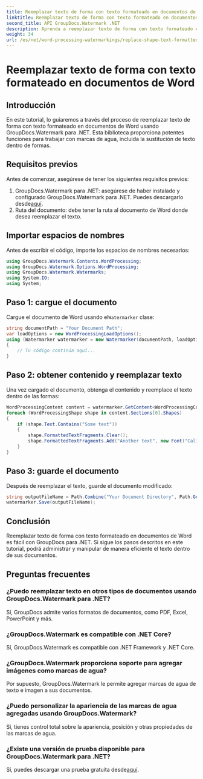 ```yaml
---
title: Reemplazar texto de forma con texto formateado en documentos de Word
linktitle: Reemplazar texto de forma con texto formateado en documentos de Word
second_title: API GroupDocs.Watermark .NET
description: Aprenda a reemplazar texto de forma con texto formateado en documentos de Word usando GroupDocs.Watermark para .NET. Sus capacidades de edición de documentos sin esfuerzo.
weight: 34
url: /es/net/word-processing-watermarkings/replace-shape-text-formatted-text-word-docs/
---
```


# Reemplazar texto de forma con texto formateado en documentos de Word

## Introducción
En este tutorial, lo guiaremos a través del proceso de reemplazar texto de forma con texto formateado en documentos de Word usando GroupDocs.Watermark para .NET. Esta biblioteca proporciona potentes funciones para trabajar con marcas de agua, incluida la sustitución de texto dentro de formas.
## Requisitos previos
Antes de comenzar, asegúrese de tener los siguientes requisitos previos:
1.  GroupDocs.Watermark para .NET: asegúrese de haber instalado y configurado GroupDocs.Watermark para .NET. Puedes descargarlo desde[aquí](https://releases.groupdocs.com/Watermark/net/).
2. Ruta del documento: debe tener la ruta al documento de Word donde desea reemplazar el texto.

## Importar espacios de nombres
Antes de escribir el código, importe los espacios de nombres necesarios:
```csharp
using GroupDocs.Watermark.Contents.WordProcessing;
using GroupDocs.Watermark.Options.WordProcessing;
using GroupDocs.Watermark.Watermarks;
using System.IO;
using System;
```
## Paso 1: cargue el documento
 Cargue el documento de Word usando el`Watermarker` clase:
```csharp
string documentPath = "Your Document Path";
var loadOptions = new WordProcessingLoadOptions();
using (Watermarker watermarker = new Watermarker(documentPath, loadOptions))
{
    // Tu código continúa aquí...
}
```
## Paso 2: obtener contenido y reemplazar texto
Una vez cargado el documento, obtenga el contenido y reemplace el texto dentro de las formas:
```csharp
WordProcessingContent content = watermarker.GetContent<WordProcessingContent>();
foreach (WordProcessingShape shape in content.Sections[0].Shapes)
{
    if (shape.Text.Contains("Some text"))
    {
        shape.FormattedTextFragments.Clear();
        shape.FormattedTextFragments.Add("Another text", new Font("Calibri", 19, FontStyle.Bold), Color.Red, Color.Aqua);
    }
}
```
## Paso 3: guarde el documento
Después de reemplazar el texto, guarde el documento modificado:
```csharp
string outputFileName = Path.Combine("Your Document Directory", Path.GetFileName(documentPath));
watermarker.Save(outputFileName);
```

## Conclusión
Reemplazar texto de forma con texto formateado en documentos de Word es fácil con GroupDocs para .NET. Si sigue los pasos descritos en este tutorial, podrá administrar y manipular de manera eficiente el texto dentro de sus documentos.

## Preguntas frecuentes
### ¿Puedo reemplazar texto en otros tipos de documentos usando GroupDocs.Watermark para .NET?
Sí, GroupDocs admite varios formatos de documentos, como PDF, Excel, PowerPoint y más.
### ¿GroupDocs.Watermark es compatible con .NET Core?
Sí, GroupDocs.Watermark es compatible con .NET Framework y .NET Core.
### ¿GroupDocs.Watermark proporciona soporte para agregar imágenes como marcas de agua?
Por supuesto, GroupDocs.Watermark le permite agregar marcas de agua de texto e imagen a sus documentos.
### ¿Puedo personalizar la apariencia de las marcas de agua agregadas usando GroupDocs.Watermark?
Sí, tienes control total sobre la apariencia, posición y otras propiedades de las marcas de agua.
### ¿Existe una versión de prueba disponible para GroupDocs.Watermark para .NET?
 Sí, puedes descargar una prueba gratuita desde[aquí](https://releases.groupdocs.com/).